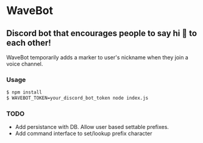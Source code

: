 # WaveBot
## Discord bot that encourages people to say hi 👋 to each other!

WaveBot temporarily adds a marker to user's nickname when they join a voice channel.

### Usage
```bash
$ npm install
$ WAVEBOT_TOKEN=your_discord_bot_token node index.js
```

### TODO
* Add persistance with DB. Allow user based settable prefixes.
* Add command interface to set/lookup prefix character
